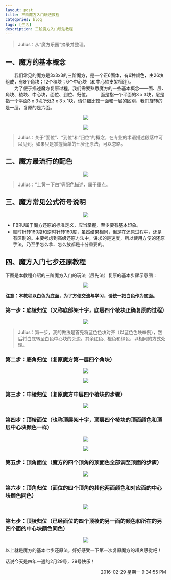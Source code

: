 ```yaml
---
layout: post
title: 三阶魔方入门玩法教程
categories: blog
tags: [生活]
description: 三阶魔方入门玩法教程
---
```


> Julius：从“魔方乐园”摘录并整理。

## 一、魔方的基本概念

　　我们常见的魔方是3x3x3的三阶魔方，是一个正6面体，有6种颜色，由26块组成，有8个角块；12个棱块；6个中心块（和中心轴支架相连）。	
　　为了便于描述魔方复原过程，我们需要熟悉魔方的一些基本概念——面、层、角块、棱块、中心块，面位、到位、归位。
　　面是指一个平面的3 x 3块，层是指一个平面3 x 3块所处3 x 3 x 1块，请仔细比较一面和一层的区别，我们旋转的是一层，复原的是六面。

<center>
  <p><img src="/images/magic-cube/img01.jpg" align="center"></p>
</center>

<center>
  <p><img src="/images/magic-cube/img02.jpg" align="center"></p>
</center>

> Julius：关于“面位”、“到位”和“归位”的概念，在专业的术语描述段落中可以见到。如果只是掌握简单的七步还原法，可以忽略。

## 二、魔方最流行的配色

<center>
  <p><img src="/images/magic-cube/img03.jpg" align="center"></p>
</center>

> Julius：“上黄－下白”等配色描述，属于重点。

## 三、魔方常见公式符号说明

<center>
  <p><img src="/images/magic-cube/img04.jpg" align="center"></p>
</center>

* FBRU属于魔方还原的标准定义，应当掌握，至少要有基本印象。
* 顺时针转180度和逆时针转180度，虽然结果相同，但是在还原过程中，还是有区别的。主要考虑到高级还原方法中，讲求的是速度，所以使用方便的还原手法，乃至手怎么拿、怎么放都是十分重要的。


## 四、魔方入门七步还原教程

下图是本教程介绍的三阶魔方入门的玩法（层先法）复原的基本步骤示意图：

<center>
  <p><img src="/images/magic-cube/img05.jpg" align="center"></p>
</center>

**注意：本教程以白色为底面，为了方便交流与学习，请统一把白色作为底面。**

### 第一步：底棱归位（又称底部架十字，底层四个棱块正确复原的过程）

<center>
  <p><img src="/images/magic-cube/img06.jpg" align="center"></p>
</center>

> Julius：第一步，我的做法是首先将蓝色色块对齐（以蓝色色块举例），然后将白底转至白色中心块的旁边。其余红色、橙色和绿色，以相同的方式处理。

### 第二步：底角归位（复原魔方第一层四个角块）

<center>
  <p><img src="/images/magic-cube/img07.jpg" align="center"></p>
</center>

<center>
  <p><img src="/images/magic-cube/img08.jpg" align="center"></p>
</center>

### 第三步：中棱归位（复原魔方中层四个棱块的步骤）

<center>
  <p><img src="/images/magic-cube/img09.jpg" align="center"></p>
</center>

### 第四步：顶棱面位（也称顶层架十字，顶层四个棱块的顶面颜色和顶层中心块颜色一样）

<center>
  <p><img src="/images/magic-cube/img10.jpg" align="center"></p>
</center>

<center>
  <p><img src="/images/magic-cube/img11.jpg" align="center"></p>
</center>

### 第五步：顶角面位（魔方的四个顶角的顶面色全部调至顶面的步骤）

<center>
  <p><img src="/images/magic-cube/img12.jpg" align="center"></p>
</center>

### 第六步：顶角归位（面位的四个顶角的其他两面颜色和对应面的中心块颜色同色）

<center>
  <p><img src="/images/magic-cube/img13.jpg" align="center"></p>
</center>

### 第七步：顶棱归位（已经面位的四个顶棱的另一面的颜色和所在的另四个面的中心块颜色同色）

<center>
  <p><img src="/images/magic-cube/img14.jpg" align="center"></p>
</center>

以上就是魔方的基本七步还原法。好好感受一下第一次复原魔方的超爽感觉吧！

话说今天是四年一遇的2月29号，29号快乐！

<div align="right">2016-02-29 星期一 9:34:55 PM </div>